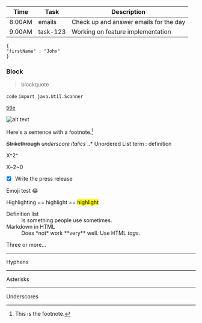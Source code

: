 | Time | Task | Description |
|------|------|-------------|
| 8:00AM | emails | Check up and answer emails for the day |
| 9:00AM | task-123 | Working on feature implementation |


```
{
"firstName" : "John"
}
```

### Block

> blockquote

`code`
`import java.Util.Scanner`

[title](https://www.example.com)

![alt text](test.png)

Here's a sentence with a footnote.[^1]

[^1]: This is the footnote.

~~Strikethrough~~
_underscore_
*italics*
..* Unordered List
term : definition

X^2^

X~2~0

- [X] Write the press release

Emoji test :joy:

Highlighting == highlight ==
<mark>highlight</mark>

<dl>
  <dt>Definition list</dt>
  <dd>Is something people use sometimes.</dd>

  <dt>Markdown in HTML</dt>
  <dd>Does *not* work **very** well. Use HTML <em>tags</em>.</dd>
</dl>

Three or more...

----

Hyphens

****

Asterisks

____

Underscores
